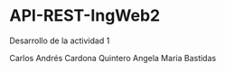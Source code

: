 # API-REST-IngWeb2
Desarrollo de la actividad 1 

Carlos Andrés Cardona Quintero
Angela Maria Bastidas
